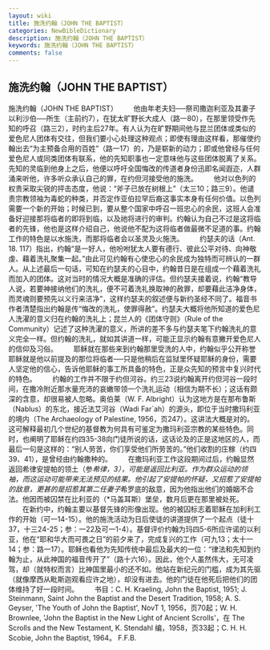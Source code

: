 ```yaml
---
layout: wiki
title: 施洗约翰（JOHN THE BAPTIST）
categories: NewBibleDictionary
description: 施洗约翰（JOHN THE BAPTIST）
keywords: 施洗约翰（JOHN THE BAPTIST）
comments: false
---
```


## 施洗约翰（JOHN THE BAPTIST）



施洗约翰（JOHN THE BAPTIST）
　　他由年老夫妇──祭司撒迦利亚及其妻子以利沙伯──所生（主前约7），在犹太旷野长大成人（路一80），在那里领受作先知的呼召（路三2），时约主后27年。有人认为在旷野期间他与昆兰团体或类似的爱色尼人团体有交往，但我们要小心处理这种观点；即使有理由这样看，那催使约翰出去“为主预备合用的百姓”（路一17）的，乃是崭新的动力；即或他曾经与任何爱色尼人或同类团体有联系，他的先知职事也一定意味他与这些团体脱离了关系。先知的灵临到他身上之后，他便以呼吁全国悔改的传道者身份迅即名闻遐迩，人群涌来听他，许多听众承认自己的罪，在约但河接受他的施洗。
　　他对以色列的权贵采取尖锐的抨击态度，他说：“斧子已放在树根上”（太三10；路三9）。他谴责宗教领袖为毒蛇的种类，并否定作亚伯拉罕后裔这事实本身有任何价值。以色列需要一个新的开始；时候已到，要从整个国家中呼召一班忠心的余民，这班人会准备好迎接那将临者的即将到临，以及祂将进行的审判。约翰认为自己不过是这将临者的先锋，他也是这样介绍自己，他说他不配为这将临者做最微不足道的事。约翰工作的特色是以水施洗，而那将临者会以圣灵及火施洗。
　　约瑟夫的话（Ant.
18. 117）指出，约翰“是一好人，他吩咐犹太人要有德行、彼此公平对待、向神敬虔、藉着洗礼聚集一起。”由此可见约翰有心使忠心的余民成为独特而可辨认的一群人。从上述最后一句话，可知在约瑟夫的心目中，约翰昔日是在组成一个藉着洗礼而加入的团体。这对当时的情况大概是准确的评估。但约瑟夫接着说，约翰“教导人说，若要神接纳他们的洗礼，便不可着洗礼换取神的赦罪，却要藉此洁净身体，而灵魂则要预先以义行来洁净”，这样约瑟夫的叙述便与新约圣经不同了。福音书作者清楚指出约翰是传“悔改的洗礼，使罪得赦”。约瑟夫大概将他所知道的爱色尼人洗濯的意义归在约翰的洗礼上；昆兰人的《团体守则》（Rule of the Community）记述了这种洗濯的意义，所讲的差不多与约瑟夫笔下约翰洗礼的意义完全一样。但约翰的洗礼，就如其讲道一样，可能正显示约翰有意撇开爱色尼人的信仰及习俗。
　　耶稣就在那些来到约翰那里受洗的人中，约翰似乎公开称誉耶稣就是他以前提及的那位将临者──只是他稍后在监狱里怀疑耶稣的身份，需要人坚定他的信心，告诉他耶稣的事工所具备的特色，正是众先知的预言中复兴时代的特色。
　　约翰的工作并不限于约但河谷。约三23说约翰离开约但河谷一段时间，在撒冷附近那水量充沛的哀嫩带领一个洗礼运动（相信为期不长）；这话有颇深的含意，却很易被人忽略。奥伯莱（W. F. Albright）认为这地方是在那布鲁斯（Nablus）的东北，接近法艾河谷（Wadi Far`ah）的源头，即位于当时撒玛利亚的境内（The Archaeology of Palestine, 1956，页247）。这讲法大概是对的。这可解释最初几个世纪的基督教为何具有可鉴定为撒玛利亚宗教的某些特色。同时，也阐明了耶稣在约四35-38向门徒所说的话，这话论及的正是这地区的人，而最后一句是这样的：“别人劳苦，你们享受他们所劳苦的。”他们收割的庄稼（约四39、41），是曾经由约翰撒种的。
　　在撒玛利亚工作这段期间过后，约翰显然返回希律安提帕的领土（参*希律，3），可能是返回比利亚。作为群众运动的领袖，而这运动可能带来无法预见的结果。他引起了安提帕的怀疑，又招惹了安提帕的敌意，更甚的是招惹其第二任妻子*希罗底的敌意，因为他指出他们的婚姻不合法。他因而被囚禁在比利亚的（*马盖耳斯）堡垒，数月后更在那里被处死。
　　在新约中，约翰主要以基督先锋的形像出现。他的被囚标志着耶稣在加利利工作的开始（可一14-15）。他的施洗活动为日后使徒的讲道提供了一个起点（徒十37，十三24-25；参：一22及可一1-4）。基督评价约翰为玛四5-6所应许诺的以利亚，他在“耶和华大而可畏之日”的前夕来了，完成复兴的工作（可九13；太十一14；参：路一17）。耶稣也看他为先知传统中最后及最大的一位：“律法和先知到约翰为止，从此神国的福音传开了”（路十六16）。因此，他个人虽然伟大，无可凌驾，却（就特权而言）比神国里最小的还不如。他站在新纪元的门槛，成为其先驱（就像摩西从毗斯迦观看应许之地），却没有进去。他的门徒在他死后把他们的团体维持了好一段时间。
　　书目：C. H. Kraeling, John the Baptist, 1951; J. Steinmann, Saint John the Baptist and the Desert
Tradition, 1958; A. S. Geyser, 'The Youth of John the Baptist', NovT 1, 1956，页70起；W. H. Brownlee, 'John the
Baptist in the New Light of Ancient Scrolls'，在 The Scrolls and the New Testament, K. Stendahl 编，1958，页33起；C. H. H. Scobie, John the Baptist, 1964。
F.F.B.




